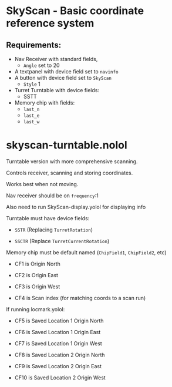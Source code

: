 # SkyScan - Basic coordinate reference system

## Requirements:   
- Nav Receiver with standard fields,   
    - `Angle` set to 20  
- A textpanel with device field set to `navinfo`  
- A button with device field set to `SkyScan`  
    - `Style` 1  
- Turret Turntable with device fields:  
    - SSTT  
- Memory chip with fields:   
    - `last_n`  
    - `last_e`  
    - `last_w`  




# skyscan-turntable.nolol

Turntable version with more comprehensive scanning.  
Controls receiver, scanning and storing coordinates.  
Works best when not moving.  
Nav receiver should be on `frequency`:1  
Also need to run SkyScan-display.yolol for displaying info  
Turntable must have device fields:   
- `SSTR` (Replacing `TurretRotation`)  
- `SSCTR` (Replace `TurretCurrentRotation`)  
Memory chip must be default named (`ChipField1`, `ChipField2`, etc)  
- CF1 is Origin North  
- CF2 is Origin East  
- CF3 is Origin West  
- CF4 is Scan index (for matching coords to a scan run)  
If running locmark.yolol:  
- CF5 is Saved Location 1 Origin North  
- CF6 is Saved Location 1 Origin East  
- CF7 is Saved Location 1 Origin West  
- CF8 is Saved Location 2 Origin North  
- CF9 is Saved Location 2 Origin East  
- CF10 is Saved Location 2 Origin West  





